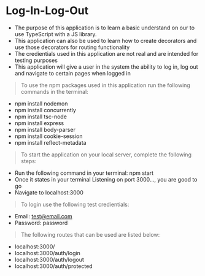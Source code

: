 # Log-In-Log-Out

- The purpose of this application is to learn a basic understand on our to use TypeScript with a JS library.
- This application can also be used to learn how to create decorators and use those decorators for routing functionality
- The credientials used in this application are not real and are intended for testing purposes
- This application will give a user in the system the ability to log in, log out and navigate to certain pages when logged in

> To use the npm packages used in this application run the following commands in the terminal:

- npm install nodemon
- npm install concurrently
- npm install tsc-node
- npm install express
- npm install body-parser
- npm install cookie-session
- npm install reflect-metadata

> To start the application on your local server, complete the following steps:

- Run the following command in your terminal: npm start
- Once it states in your terminal Listening on port 3000..., you are good to go
- Navigate to localhost:3000

> To login use the following test credientials:

- Email: test@email.com
- Password: password

> The following routes that can be used are listed below:

- localhost:3000/
- localhost:3000/auth/login
- localhost:3000/auth/logout
- localhost:3000/auth/protected
